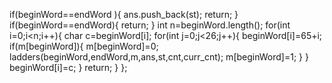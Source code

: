 if(beginWord==endWord ){
ans.push_back(st);
return;
}
if(beginWord==endWord){
return;
}
int n=beginWord.length();
for(int i=0;i<n;i++){
char c=beginWord[i];
for(int j=0;j<26;j++){
beginWord[i]=65+i;
if(m[beginWord]){
m[beginWord]=0;
ladders(beginWord,endWord,m,ans,st,cnt,curr_cnt);
m[beginWord]=1;
}
}
beginWord[i]=c;
}
return;
}
};